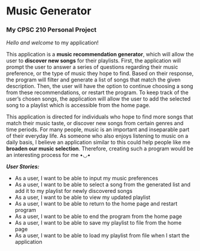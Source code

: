 # Music Generator

### My CPSC 210 Personal Project

*Hello and welcome* to my application!

This application is a **music recommendation generator**, which will allow the user to **discover new songs** for 
their playlists. First, the application will prompt the user to answer a series of questions regarding their 
music preference, or the type of music they hope to find. Based on their response, the program will filter 
and generate a list of songs that match the given description. Then, the user will have the option to continue 
choosing a song from these recommendations, or restart the program. To keep track of the user’s chosen songs, 
the application will allow the user to add the selected song to a playlist which is accessible from the home page.

This application is directed for individuals who hope to find more songs that match their music taste, or 
discover new songs from certain genres and time periods. For many people, music is an important and inseparable part
of their everyday life. As someone who also enjoys listening to music on a daily basis, I believe an application 
similar to this could help people like me **broaden our music selection**. Therefore, creating such a program would 
be an interesting process for me •◡•

***User Stories:***
- As a user, I want to be able to input my music preferences
- As a user, I want to be able to select a song from the generated list and add it to my playlist 
for newly discovered songs
- As a user, I want to be able to view my updated playlist
- As a user, I want to be able to return to the home page and restart program
- As a user, I want to be able to end the program from the home page
- As a user, I want to be able to save my playlist to file from the home page
- As a user, I want to be able to load my playlist from file when I start the application
